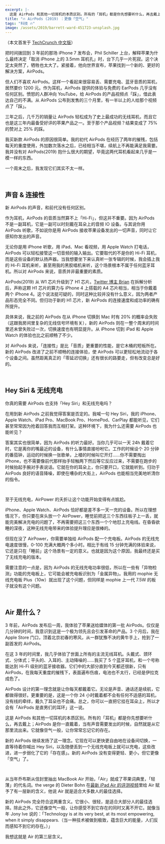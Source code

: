 ```yaml
---
excerpt: |-
  这是 AirPods 和其他一切耳机的本质区别。所有的「耳机」都是你先想要听什么，再去戴上；AirPods 是你一直戴着，当有声音需要发出的时候，自然就是从它那里流出来。它就像空气一般，让你常常忘记它的存在。
title: "🔥 AirPods (2019) ：更像「空气」"
tags: "科技 🔥"
image: /assets/2019/barrett-ward-451723-unsplash.jpg
---
```


（本文首发于 [TechCrunch 中文版](https://techcrunch.cn/2019/04/10/airpods-2019-review/)）

把时间拨回到 3 年前的那场 iPhone 7 发布会，Phil Schiller 上台，解释苹果为什么最终决定「取消 iPhone 上的 3.5mm 耳机孔」时，台下几乎一片死寂。这个决定太突然了，牺牲也太大了。紧接着，他向世界宣布，苹果找到一个新的、更好的解决方案，AirPods。

但人们不喜欢 AirPods。这样一个看起来很容易丢、需要充电、蓝牙音质的耳机，居然要价 1200 元。作为耳机，AirPods 提供的体验与免费的 EarPods 几乎没有任何区别。愤怒的人群冲向 YouTube，给 AirPods 的产品视频点「踩」，借此表达自己的不满。从 AirPods 公布到发售的三个月里，有一半以上的人给那个视频点了「踩」。

三年之后，几千万的销量让 AirPods 轻松成为了史上最成功的无线耳机，而且它也是这三年内最备受好评的苹果产品之一。至于那个产品视频？结果变成了 75% 的赞对上 25% 的踩。

我买新款 AirPods 的原因很简单。我的初代 AirPods 在经历了两年的摧残，包括每天的重度使用，外加数次落水之后，已经相当不堪，续航上不再能满足我需要。我并没有对 AirPods(2019) 抱什么很大的期望，毕竟这两代耳机看起来几乎是一模一样的东西。

一个周末之后，我发现它们其实不太一样。

<br>

## 声音 & 连接性
新 AirPods 的声音，和前代没有任何区别。

作为耳机，AirPods 的音质当然算不上「Hi-Fi」，但这并不重要。因为 AirPods 不是一副耳机，它是一副可以时刻戴在耳朵上的音频 IO 设备。与其说你用 AirPods 听歌，不如说你是用 AirPods 接收苹果设备发出的一切声音，同时让它感知你发出的声音。

无论你是用 iPhone 听歌，用 iPad、Mac 看视频，用 Apple Watch 打电话，AirPods 可以轻松接管这一切音频的输入输出。它要取代的不是你的 Hi-Fi 耳机，而是这些设备的默认扬声器。当我想要坐下来认真听一张专辑的时候，我会插上我的 Hi-Fi 耳机来听，甚至用我的黑胶唱机来听，这个场景根本不属于任何蓝牙耳机。所以对 AirPods 来说，音质并非最重要的素质。

AirPods(2019) 从 W1 芯片升级到了 H1 芯片。[Twitter 博主 Brian](https://twitter.com/brianroemmele/status/1108450783865913344) 在拆解分析后，声称这颗 H1 芯片的算力与 iPhone 4 上搭载的 A4 芯片相当，相当于你戴着两个 iPhone 4。这个说法挺可疑的，同时这种比较并没有什么意义，因为两者产品形态完全不同。但归功于新的 H1 芯片，新 AirPods 的连接速度和成功率的确有所提升。

具体来说，我之前的 AirPods 在从 iPhone 切换到 Mac 时有 20% 的概率会失败（这跟我房间里复杂的无线信号环境有关），新的 AirPods 则在一整个周末的时间里还未曾失败过一次，切换速度也有明显提升。从 iPhone 切到 iPad 和 Apple Watch 的体验也比之前顺畅了不少。

对 AirPods 来说，「连接性」是比「音质」更重要的性能，是它木桶的短板所在。新的 AirPods 改进了之前不顺畅的连接体验，使 AirPods 可以更轻松地流动于各个设备之间。虽然距离真正的「零延迟切换」还有很长的路要走，但有改变总是好的。

<br>

## Hey Siri & 无线充电
你真的需要 AirPods 也支持「Hey Siri」和无线充电吗？

在用到新 AirPods 之前我觉得答案是否定的。我喊一句 Hey Siri，我的 iPhone、Apple Watch、iPad Pro、MacBook Pro、HomePod、CarPlay 都能听见，它们甚至常常因为抢着回答我而互相打架。这种环境下，我为什么还需要 AirPods 也能听见？

答案其实也很简单，因为 AirPods 的听力最好。当你几乎可以一天 24h 戴着它时，它是离你的嘴最近的设备，有什么事情直接吩咐它。工作的时候设个 20 分钟的番茄钟，运动的时候换一张歌单，上楼的时候叫它开灯……你不需要掏出 iPhone，也不需要像前代那样抬手轻触两下然后等它反应过来，不需要在跑步的时候抬起手腕对手表说话。它就在你的耳朵上，你只要开口，它就能听到。归功于 AirPods 良好的语音降噪，即使在嘈杂的大街上，AirPods 也能相当完美地听清你的指令。

<br>

至于无线充电，AirPower 的夭折让这个功能开始变得有点尴尬。

iPhone、Apple Watch、AirPods 恰好都是差不多一天一充的设备。所以在理想情况下，你只要在床头放一个 AirPower，睡觉前把这三个东西往板子上一丢，就能完美解决充电的问题了，不再需要把这三个东西一个个地怼上充电线。在昏昏欲睡的深夜，这种无线充电带来的体验提升理应是很棒的。

但现在没了 AirPower，你需要单独给 AirPods 配一个充电板。AirPods 的无线充电速度很慢，0-100 充满大概两个多小时。相比于有线 15 分钟充满的体验来说，它还是只在「睡前」这个场景有一定的意义。也就是因为这个原因，我最终还是买了无线充电的版本。

需要注意的一点是，因为 AirPods 的无线充电功率很低，所以在一些有「异物检测」功能的充电板上，它可能会被充电板识别为「金属异物」。我用的 mophie 无线充电板 Plus（10w）就出现了这个问题，但同样是 mophie 上一代 7.5W 的板子就没有这个问题。

<br>

## Air 是什么？
3 年前，AirPods 发布后一周，我体验了苹果送给媒体的第一批 AirPods。仅仅是几分钟的时间，我意识到这是一个极为领先且会引发革命的产品。3 个月后，我在 Apple Store 门口，顶着北京初春的寒风，从一群犹豫不决的黄牛手上，抢到了一副首发的 AirPods。

在这 3 年的时间里，我几乎体验了世面上所有的主流无线耳机。头戴式、颈环式、分体式；平头的、入耳的、主动降噪的……我买了 5 个蓝牙耳机，和一个号称能达到 Hi-Fi 级别的蓝牙接收器。它们中的大部分直到今天都还很新，只有 AirPods，在我每天重度的摧残下，表面遍布伤痕，电池也不太行，已经是伊拉克成色了。

AirPods 设计的第一理念就是让你每天都戴着它。无论是声音、通话还是续航，它都做得很好。更重要的是，这是一个你 24 小时戴着都不会有任何不适感的耳机，没有线的牵绊，戴久了耳朵也不会痛。总之，你可以一直把它挂在耳朵上，所以才会有「AirPods 是直男们的耳环」这一说。

这是 AirPods 和其他一切耳机的本质区别。所有的「耳机」都是你先想要听什么，再去戴上；AirPods 是你一直戴着，当有声音需要发出的时候，自然就是从它那里流出来。它就像空气一般，让你常常忘记它的存在。

新的 AirPods 继续发扬了这一理念。它现在可以更快更自由地在设备间切换，一直等待着你喊出 Hey Siri，以及随便丢到一个无线充电板上就可以充电，这些改进，进一步弱化了它的「存在感」。新的 AirPods 没有变得更轻、更小，但它更像「空气」了。

<br>

从当年乔布斯从信封里抽出 MacBook Air 开始，「Air」就成了苹果词典里，「轻薄」的代名词。the verge 的 Dieter Bohn 在[最新 iPad Air 的评测视频](https://www.youtube.com/watch?v=fD-SWaIT8uk)里给 Air 赋予了有一层新的含义，他说 Air 就是适合大多数人的最佳选择。

新的 AirPods 完全符合这两重含义。它很小、很轻，是适合大部分人的最佳选择。除此之外，它还像空气一般，让你感受不到它存在的同时又离不开它。就像当年 Jony Ive 说的：「Technology is at its very best, at its most empowering, when it simply disappears.（当一种技术被做到极致，蕴含巨大的能量，人们反而感知不到它的存在。）」

我想这就是 Air 的第三层含义。
